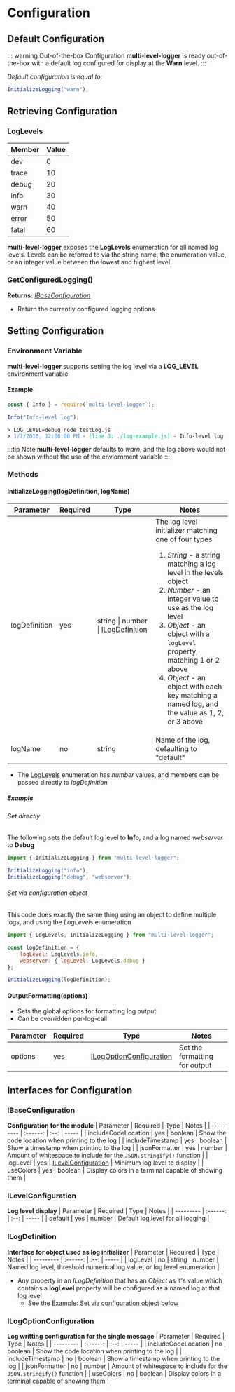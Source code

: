 # Configuration

## Default Configuration

::: warning Out-of-the-box Configuration
**multi-level-logger** is ready out-of-the-box with a default log configured for display at the **Warn** level.
:::

*Default configuration is equal to:*
```javascript
InitializeLogging("warn");
```

## Retrieving Configuration

### LogLevels

| Member | Value |
| ------ | ----- |
| dev | 0 |
| trace | 10 |
| debug | 20 |
| info | 30 |
| warn | 40 |
| error | 50 |
| fatal | 60 |


**multi-level-logger** exposes the **LogLevels** enumeration for all named log levels.
Levels can be referred to via the string name, the enumeration value, or an integer value between the lowest and highest level.

### GetConfiguredLogging()
**Returns:** *[IBaseConfiguration](#ibaseconfiguration)*



+ Return the currently configured logging options

## Setting Configuration

### Environment Variable

**multi-level-logger** supports setting the log level via a **LOG_LEVEL** environment variable

#### Example

```javascript
const { Info } = require(`multi-level-logger`);

Info("Info-level log");
```

<pre><code><span>&gt; LOG_LEVEL=debug node testLog.js</span>
<span>&gt; </span><span style="color: rgb(59, 142, 234);">1/1/2018, 12:00:00 PM</span><span> - </span><span style="color: rgb(13, 188, 121);">[line 3: ./log-example.js]</span><span> - </span><span style="color(229, 229, 229);">Info-level log</span></code></pre>


:::tip Note
**multi-level-logger** defaults to *warn*, and the log above would not be shown without the use of the enviornment variable
:::

### Methods

#### InitializeLogging(logDefinition, logName)

| Parameter | Required | Type | Notes |
| --------- | -------- | ---- | ----- |
| logDefinition | yes | string &#124; number &#124; [ILogDefinition](#ilogdefinition) | The log level initializer matching one of four types<br /><ol><li>*String* - a string matching a log level in the levels object</li><li>*Number* - an integer value to use as the log level</li><li>*Object* - an object with a `logLevel` property, matching 1 or 2 above</li><li>*Object* - an object with each key matching a named log, and the value as 1, 2, or 3 above</li></ol> |
| logName | no | string | Name of the log, defaulting to "default" |


+ The [LogLevels](#loglevels) enumeration has *number* values, and members can be passed directly to *logDefinition*

##### Example

###### Set directly
The following sets the default log level to **Info**, and a log named *webserver* to **Debug**

```javascript
import { InitializeLogging } from "multi-level-logger";

InitializeLogging("info");
InitializeLogging("debug", "webserver");
```

###### Set via configuration object
This code does exactly the same thing using an object to define multiple logs, and using the *LogLevels* enumeration

```javascript
import { LogLevels, InitializeLogging } from "multi-level-logger";

const logDefinition = {
    logLevel: LogLevels.info,
    webserver: { logLevel: LogLevels.debug }
};

InitializeLogging(logDefinition);
```

#### OutputFormatting(options)

+ Sets the global options for formatting log output
+ Can be overridden per-log-call

| Parameter | Required | Type | Notes |
| --------- | -------- | ---- | ----- |
| options | yes | [ILogOptionConfiguration](#ilogoptionconfiguration) | Set the formatting for output |

## Interfaces for Configuration

### IBaseConfiguration
**Configuration for the module**
| Parameter | Required | Type | Notes |
| --------- | :------: | :--: | ----- |
| includeCodeLocation | yes | boolean | Show the code location when printing to the log |
| includeTimestamp | yes | boolean | Show a timestamp when printing to the log |
| jsonFormatter | yes | number | Amount of whitespace to include for the `JSON.stringify()` function |
| logLevel | yes | [ILevelConfiguration](#ilevelconfiguration) | Minimum log level to display |
| useColors | yes | boolean | Display colors in a terminal capable of showing them |


### ILevelConfiguration
**Log level display**
| Parameter | Required | Type | Notes |
| --------- | :------: | :--: | ----- |
| default | yes | number | Default log level for all logging |


### ILogDefinition
**Interface for object used as log initializer**
| Parameter | Required | Type | Notes |
| --------- | :------: | :--: | ----- |
| logLevel | no | string &#124; number | Named log level, threshold numerical log value, or log level enumeration |


+ Any property in an *ILogDefinition* that has an *Object* as it's value which contains a **logLevel** property will be configured as a named log at that log level
    + See the [Example: Set via configuration object](#set-via-configuration-object) below

### ILogOptionConfiguration
**Log writting configuration for the single message**
| Parameter | Required | Type | Notes |
| --------- | :------: | :--: | ----- |
| includeCodeLocation | no | boolean | Show the code location when printing to the log |
| includeTimestamp | no | boolean | Show a timestamp when printing to the log |
| jsonFormatter | no | number | Amount of whitespace to include for the `JSON.stringify()` function |
| useColors | no | boolean | Display colors in a terminal capable of showing them |

